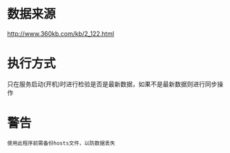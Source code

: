 数据来源
========
http://www.360kb.com/kb/2_122.html

执行方式
========
只在服务启动(开机)时进行检验是否是最新数据，如果不是最新数据则进行同步操作

警告
====
`使用此程序前需备份hosts文件，以防数据丢失`
